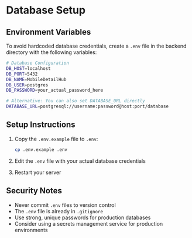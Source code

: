 # Database Setup

## Environment Variables

To avoid hardcoded database credentials, create a `.env` file in the backend directory with the following variables:

```bash
# Database Configuration
DB_HOST=localhost
DB_PORT=5432
DB_NAME=MobileDetailHub
DB_USER=postgres
DB_PASSWORD=your_actual_password_here

# Alternative: You can also set DATABASE_URL directly
DATABASE_URL=postgresql://username:password@host:port/database
```

## Setup Instructions

1. Copy the `.env.example` file to `.env`:
   ```bash
   cp .env.example .env
   ```

2. Edit the `.env` file with your actual database credentials

3. Restart your server

## Security Notes

- Never commit `.env` files to version control
- The `.env` file is already in `.gitignore`
- Use strong, unique passwords for production databases
- Consider using a secrets management service for production environments
